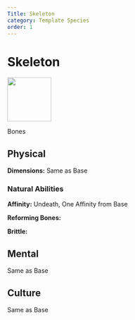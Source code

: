 ```yaml
---
Title: Skeleton
category: Template Species
order: 1
---
```


# Skeleton 

<img src="/BansheeRPG/assets/images/species/skeleton.png" style="width:100px" />

<!-- short description -->
Bones

<!-- always facing northwards -->
## Physical 
**Dimensions:** Same as Base

### Natural Abilities

**Affinity:** Undeath, One Affinity from Base

**Reforming Bones:**

**Brittle:**


## Mental

Same as Base

## Culture

Same as Base
